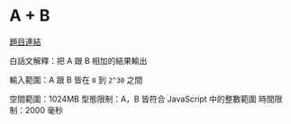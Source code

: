 # A + B

[題目連結](https://oj.lidemy.com/problem/1001)

白話文解釋：把 A 跟 B 相加的結果輸出

輸入範圍：A 跟 B 皆在 `0` 到 `2^30` 之間

空間範圍：1024MB
型態限制：A，B 皆符合 JavaScript 中的整數範圍
時間限制：2000 毫秒